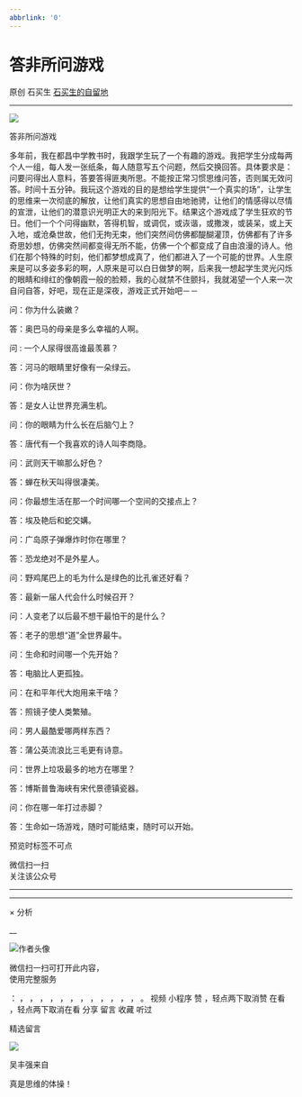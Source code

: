 ```yaml
---
abbrlink: '0'
---
```

#  答非所问游戏

原创  石买生  [ 石买生的自留地 ](javascript:void\(0\);)

__ _ _ _ _

![](https://mmbiz.qpic.cn/mmbiz_jpg/hVNLue76Eh9LnhDxibicWAriaTgVicVH65dWShPU4bmad3mBwRKqBX2f7fXgI6VDjxjyjtokkx9Mq4t0k89a1Id5IQ/0?wx_fmt=jpeg)

  

  

答非所问游戏

多年前，我在都昌中学教书时，我跟学生玩了一个有趣的游戏。我把学生分成每两个人一组，每人发一张纸条，每人随意写五个问题，然后交换回答。具体要求是：问要问得出人意料，答要答得匪夷所思。不能按正常习惯思维问答，否则属无效问答。时间十五分钟。我玩这个游戏的目的是想给学生提供“一个真实的场”，让学生的思维来一次彻底的解放，让他们真实的思想自由地驰骋，让他们的情感得以尽情的宣泄，让他们的潜意识光明正大的来到阳光下。结果这个游戏成了学生狂欢的节日。他们一个个问得幽默，答得机智，或调侃，或诙谐，或撒泼，或装呆，或上天入地，或沧桑世故，他们无拘无束，他们突然间仿佛都醍醐灌顶，仿佛都有了许多奇思妙想，仿佛突然间都变得无所不能，仿佛一个个都变成了自由浪漫的诗人。他们在那个特殊的时刻，他们都梦想成真了，他们都进入了一个可能的世界。人生原来是可以多姿多彩的啊，人原来是可以白日做梦的啊，后来我一想起学生灵光闪烁的眼睛和绯红的像朝霞一般的脸颊，我的心就禁不住颤抖，我就渴望一个人来一次自问自答，好吧，现在正是深夜，游戏正式开始吧－－

问：你为什么装嫩？

答：奥巴马的母亲是多么幸福的人啊。

问  :  一个人尿得很高谁最羡慕？

答：河马的眼睛里好像有一朵绿云。

问：你为啥厌世？

答：是女人让世界充满生机。

问：你的眼睛为什么长在后脑勺上？

答：唐代有一个我喜欢的诗人叫李商隐。

问：武则天干嘛那么好色？

答：蝉在秋天叫得很凄美。

问：你最想生活在那一个时间哪一个空间的交接点上？

答：埃及艳后和蛇交媾。

问：广岛原子弹爆炸时你在哪里？

答：恐龙绝对不是外星人。

问：野鸡尾巴上的毛为什么是绿色的比孔雀还好看？

答：最新一届人代会什么时候召开？

问：人变老了以后最不想干最怕干的是什么？

答：老子的思想“道”全世界最牛。

问：生命和时间哪一个先开始？

答：电脑比人更孤独。

问：在和平年代大炮用来干啥？

答：照镜子使人类繁殖。

问：男人最酷爱哪两样东西？

答：蒲公英流浪比三毛更有诗意。

问：世界上垃圾最多的地方在哪里？

答：博斯普鲁海峡有宋代景德镇瓷器。

问：你在哪一年打过赤脚？

答：生命如一场游戏，随时可能结束，随时可以开始。

  

预览时标签不可点

微信扫一扫  
关注该公众号





****



****



×  分析

__

![作者头像](http://mmbiz.qpic.cn/mmbiz_png/hVNLue76EhibricgkQZeT964ria54dgJkqVBX9ibyvn7PmGOltlupHdVshOibeQZDSypqiaIBNKdw8cwXfXfBZkPVgVg/0?wx_fmt=png)

微信扫一扫可打开此内容，  
使用完整服务

：  ，  ，  ，  ，  ，  ，  ，  ，  ，  ，  ，  ，  。  视频  小程序  赞  ，轻点两下取消赞  在看  ，轻点两下取消在看
分享  留言  收藏  听过

精选留言

![](http://wx.qlogo.cn/mmopen/0csZtXb7CRWfKb2ib2riaRcHiaQdvbBFSo5XzgvJrfjPJqNiaicTNroH1HOWI7wMyLsqSDor6UK81ck8ibgnPenTwzA2ukl0oRQrMp/64)

吴丰强来自

真是思维的体操！


